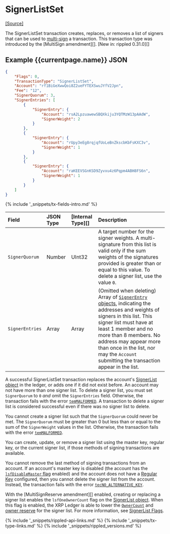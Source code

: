 # SignerListSet
[[Source]](https://github.com/ripple/rippled/blob/ef511282709a6a0721b504c6b7703f9de3eecf38/src/ripple/app/tx/impl/SetSignerList.cpp "Source")

The SignerListSet transaction creates, replaces, or removes a list of signers that can be used to [multi-sign](multi-signing.html) a transaction. This transaction type was introduced by the [MultiSign amendment][]. [New in: rippled 0.31.0][]

## Example {{currentpage.name}} JSON

```json
{
    "Flags": 0,
    "TransactionType": "SignerListSet",
    "Account": "rf1BiGeXwwQoi8Z2ueFYTEXSwuJYfV2Jpn",
    "Fee": "12",
    "SignerQuorum": 3,
    "SignerEntries": [
        {
            "SignerEntry": {
                "Account": "rsA2LpzuawewSBQXkiju3YQTMzW13pAAdW",
                "SignerWeight": 2
            }
        },
        {
            "SignerEntry": {
                "Account": "rUpy3eEg8rqjqfUoLeBnZkscbKbFsKXC3v",
                "SignerWeight": 1
            }
        },
        {
            "SignerEntry": {
                "Account": "raKEEVSGnKSD9Zyvxu4z6Pqpm4ABH8FS6n",
                "SignerWeight": 1
            }
        }
    ]
}
```

{% include '_snippets/tx-fields-intro.md' %}
<!--{# fix md highlighting_ #}-->

| Field         | JSON Type | [Internal Type][] | Description                  |
|:--------------|:----------|:------------------|:-----------------------------|
| `SignerQuorum`  | Number    | UInt32            | A target number for the signer weights. A multi-signature from this list is valid only if the sum weights of the signatures provided is greater than or equal to this value. To delete a signer list, use the value `0`. |
| `SignerEntries` | Array     | Array             | (Omitted when deleting) Array of [`SignerEntry` objects](signerlist.html#signerentry-object), indicating the addresses and weights of signers in this list. This signer list must have at least 1 member and no more than 8 members. No address may appear more than once in the list, nor may the `Account` submitting the transaction appear in the list. |

A successful SignerListSet transaction replaces the account's [SignerList object](signerlist.html) in the ledger, or adds one if it did not exist before. An account may not have more than one signer list. To delete a signer list, you must set `SignerQuorum` to `0` _and_ omit the `SignerEntries` field. Otherwise, the transaction fails with the error [`temMALFORMED`](tem-codes.html). A transaction to delete a signer list is considered successful even if there was no signer list to delete.

You cannot create a signer list such that the `SignerQuorum` could never be met. The `SignerQuorum` must be greater than 0 but less than or equal to the sum of the `SignerWeight` values in the list. Otherwise, the transaction fails with the error [`temMALFORMED`](tem-codes.html).

You can create, update, or remove a signer list using the master key, regular key, or the current signer list, if those methods of signing transactions are available.

You cannot remove the last method of signing transactions from an account. If an account's master key is disabled (the account has the [`lsfDisableMaster` flag](accountroot.html#accountroot-flags) enabled) and the account does not have a [Regular Key](cryptographic-keys.html) configured, then you cannot delete the signer list from the account. Instead, the transaction fails with the error [`tecNO_ALTERNATIVE_KEY`](tec-codes.html).

With the [MultiSignReserve amendment][] enabled, creating or replacing a signer list enables the `lsfOneOwnerCount` flag on the [SignerList object](signerlist.html). When this flag is enabled, the XRP Ledger is able to lower the [`OwnerCount`](accountroot.html#accountroot-fields) and [owner reserve](reserves.html#owner-reserves) for the signer list. For more information, see [SignerList Flags](signerlist.html#signerlist-flags).

<!--{# common link defs #}-->
{% include '_snippets/rippled-api-links.md' %}
{% include '_snippets/tx-type-links.md' %}
{% include '_snippets/rippled_versions.md' %}

